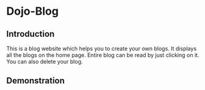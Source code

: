 # Dojo-Blog

## Introduction
This is a blog website which helps you to create your own blogs. It displays all the blogs on the home page. Entire blog can be read by just clicking on it. You can also delete your blog.

## Demonstration
